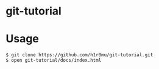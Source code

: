 # git-tutorial

# Usage 

```{sh}
$ git clone https://github.com/h1r0mu/git-tutorial.git
$ open git-tutorial/docs/index.html
```
